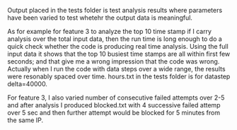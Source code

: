
Output placed in the tests folder is test analysis results where parameters have been varied to test whetehr the output data is meaningful. 

As for example for feature 3 to analyze the top 10 time stamp if I carry analysis over the total input data, then the run time is long 
enough to do a quick check whether the code is producing real time analysis. Using the full input data it shows that the top 10 busiest 
time stamps are all within first few seconds; and that give me a wrong impression that the code was wrong. Actually when I run the code 
with data steps over a wide range, the results were resonably spaced over time. hours.txt in the tests folder is for datastep delta=40000.

For feature 3, I also varied number of consecutive failed attempts over 2-5 and after analysis I produced blocked.txt with 4 successive 
failed attemp over 5 sec and then further attempt would be blocked for 5 minutes from the same IP. 
